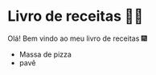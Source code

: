 # Livro de receitas :man_cook:

Olá! Bem vindo ao meu livro de receitas :fireworks:

- Massa de pizza 
- pavê
